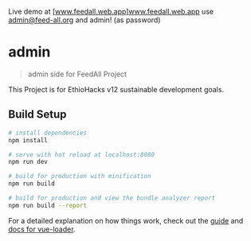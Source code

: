 Live demo at [www.feedall.web.app]www.feedall.web.app
use admin@feed-all.org and admin! (as password)
# admin

> admin side for FeedAll Project

This Project is for EthioHacks v12 sustainable development goals.

## Build Setup

``` bash
# install dependencies
npm install

# serve with hot reload at localhost:8080
npm run dev

# build for production with minification
npm run build

# build for production and view the bundle analyzer report
npm run build --report
```

For a detailed explanation on how things work, check out the [guide](http://vuejs-templates.github.io/webpack/) and [docs for vue-loader](http://vuejs.github.io/vue-loader).
